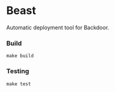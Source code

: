 # Beast

Automatic deployment tool for Backdoor.

### Build

`make build`

### Testing

`make test`
